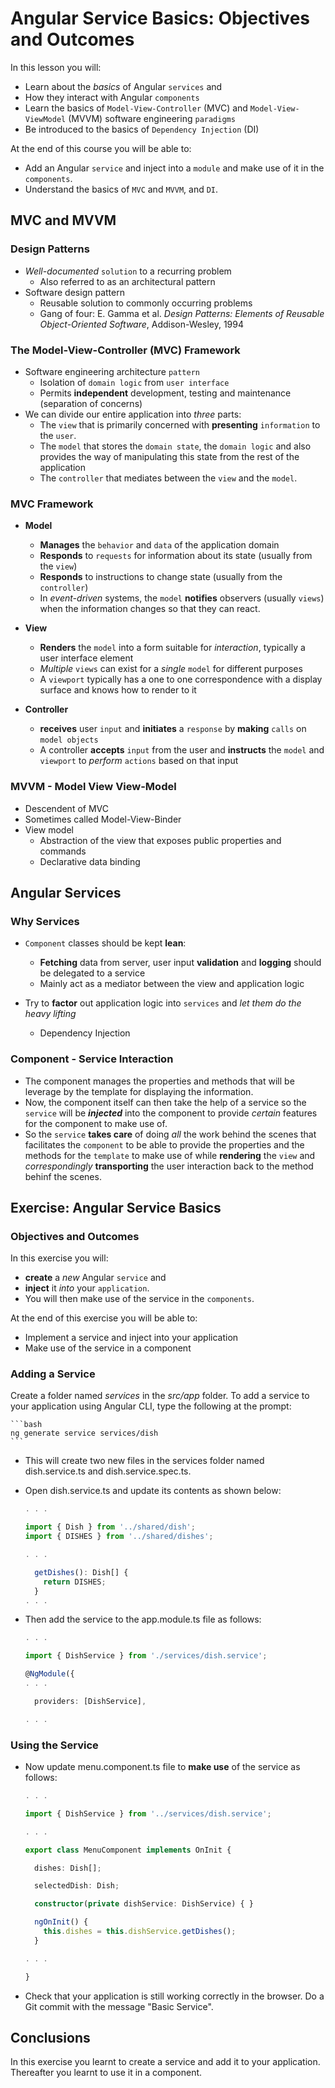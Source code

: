 # Angular Service Basics: Objectives and Outcomes

In this lesson you will:

- Learn about the _basics_ of Angular `services` and
- How they interact with Angular `components`
- Learn the basics of `Model-View-Controller` (MVC) and `Model-View-ViewModel` (MVVM) software engineering `paradigms`
- Be introduced to the basics of `Dependency Injection` (DI)

At the end of this course you will be able to:

- Add an Angular `service` and inject into a `module` and make use of it in the `components`.
- Understand the basics of `MVC` and `MVVM`, and `DI`.

## MVC and MVVM

### Design Patterns

- _Well-documented_ `solution` to a recurring problem
    - Also referred to as an architectural pattern
- Software design pattern
    - Reusable solution to commonly occurring problems
    - Gang of four: E. Gamma et al. _Design Patterns: Elements of Reusable Object-Oriented Software_, Addison-Wesley, 1994

### The Model-View-Controller (MVC) Framework

- Software engineering architecture `pattern`
    - Isolation of `domain logic` from `user interface`
    - Permits __independent__ development, testing and maintenance (separation of concerns)
- We can divide our entire application into _three_ parts:
    - The `view` that is primarily concerned with __presenting__ `information` to the `user`.
    - The `model` that stores the `domain state`, the `domain logic` and also provides the way of manipulating this state from the rest of the application
    - The `controller` that mediates between the `view` and the `model`.

### MVC Framework

- __Model__
    - __Manages__ the `behavior` and `data` of the application domain
    - __Responds__ to `requests` for information about its state (usually from the `view`)
    - __Responds__ to instructions to change state (usually from the `controller`)
    - In _event-driven_ systems, the `model` __notifies__ observers (usually `views`) when the information changes so that they can react.

- __View__
    - __Renders__ the `model` into a form suitable for _interaction_, typically a user interface element
    - _Multiple_ `views` can exist for a _single_ `model` for different purposes
    - A `viewport` typically has a one to one correspondence with a display surface and knows how to render to it

- __Controller__
    - __receives__ user `input` and __initiates__ a `response` by __making__ `calls` on `model objects`
    - A controller __accepts__ `input` from the user and __instructs__ the `model` and `viewport` to _perform_ `actions` based on that input

### MVVM - Model View View-Model

- Descendent of MVC
- Sometimes called Model-View-Binder
- View model
    - Abstraction of the view that exposes public properties and commands
    - Declarative data binding

## Angular Services

### Why Services

- `Component` classes should be kept __lean__:
    - __Fetching__ data from server, user input __validation__ and __logging__ should be delegated to a service
    - Mainly act as a mediator between the view and application logic

- Try to __factor__ out application logic into `services` and _let them do the heavy lifting_
    - Dependency Injection

### Component - Service Interaction

- The component manages the properties and methods that will be leverage by the template for displaying the information.
- Now, the component itself can then take the help of a service so the `service` will be ___injected___ into the component to provide _certain_ features for the component to make use of.
- So the `service` __takes care__ of doing _all_ the work behind the scenes that facilitates the `component` to be able to provide the properties and the methods for the `template` to make use of while __rendering__ the `view` and _correspondingly_ __transporting__ the user interaction back to the method behinf the scenes.

## Exercise: Angular Service Basics

### Objectives and Outcomes

In this exercise you will:

- __create__ a _new_ Angular `service` and
- __inject__ it _into_ your `application`.
- You will then make use of the service in the `components`.

At the end of this exercise you will be able to:

- Implement a service and inject into your application
- Make use of the service in a component

### Adding a Service

Create a folder named _services_ in the _src/app_ folder.
To add a service to your application using Angular CLI, type the following at the prompt:

    ```bash
    ng generate service services/dish
    ```

- This will create two new files in the services folder named dish.service.ts and dish.service.spec.ts.
- Open dish.service.ts and update its contents as shown below:

    ```ts
    . . .

    import { Dish } from '../shared/dish';
    import { DISHES } from '../shared/dishes';

    . . .

      getDishes(): Dish[] {
        return DISHES;
      }
    . . .
    ```

- Then add the service to the app.module.ts file as follows:

    ```ts
    . . .

    import { DishService } from './services/dish.service';

    @NgModule({
    . . .

      providers: [DishService],

    . . .

    ```

### Using the Service

- Now update menu.component.ts file to __make use__ of the service as follows:

    ```ts
    . . .

    import { DishService } from '../services/dish.service';

    . . .

    export class MenuComponent implements OnInit {

      dishes: Dish[];

      selectedDish: Dish;

      constructor(private dishService: DishService) { }

      ngOnInit() {
        this.dishes = this.dishService.getDishes();
      }

    . . .

    }
    ```

- Check that your application is still working correctly in the browser. Do a Git commit with the message "Basic Service".

## Conclusions

In this exercise you learnt to create a service and add it to your application. Thereafter you learnt to use it in a component.
